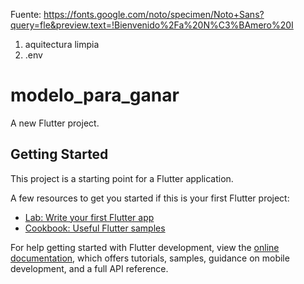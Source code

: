 Fuente: https://fonts.google.com/noto/specimen/Noto+Sans?query=fle&preview.text=!Bienvenido%2Fa%20N%C3%BAmero%20I
1. aquitectura limpia
2. .env


# modelo_para_ganar

A new Flutter project.

## Getting Started

This project is a starting point for a Flutter application.

A few resources to get you started if this is your first Flutter project:

- [Lab: Write your first Flutter app](https://docs.flutter.dev/get-started/codelab)
- [Cookbook: Useful Flutter samples](https://docs.flutter.dev/cookbook)

For help getting started with Flutter development, view the
[online documentation](https://docs.flutter.dev/), which offers tutorials,
samples, guidance on mobile development, and a full API reference.
